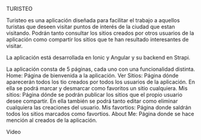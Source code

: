 TURISTEO

Turisteo es una aplicación diseñada para facilitar el trabajo a aquellos turistas que deseen visitar puntos de interés de la ciudad que estan visitando. Podrán tanto consultar los sitios creados por otros usuarios de la aplicación como compartir los sitios que te han resultado interesantes de visitar.

La aplicación está desarrollada en Ionic y Angular y su backend en Strapi.


La aplicación consta de 5 páginas, cada uno con una funcionalidad distinta.
Home: Página de bienvenida a la aplicación.
Ver Sitios: Página dónde aparecerán todos los tio creados por todos los usuarios de la aplicación. En ella se podrá marcar y desmarcar como favoritos un sitio cualquiera.
Mis sitios: Página dónde se podrán publicar los sitios que el propio usuario desee compartir. En ella también se podrá tanto editar como eliminar cualquiera las creaciones del usuario.
Mis favortios: Página donde saldrán todos los sitios marcados como favortios.
About Me: Página donde se hace mención al creados de la aplicación.


Video